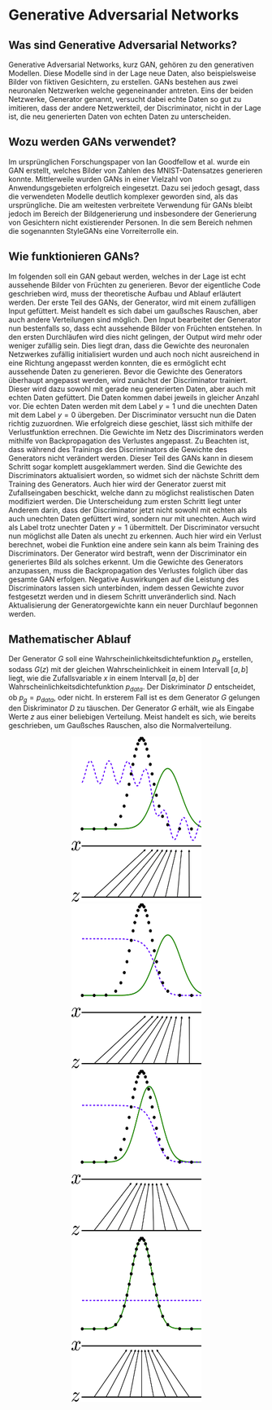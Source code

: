 # Generative Adversarial Networks

## Was sind Generative Adversarial Networks?
Generative Adversarial Networks, kurz GAN, gehören zu den generativen Modellen. Diese Modelle sind in der Lage neue Daten, also beispielsweise Bilder von fiktiven Gesichtern, zu erstellen.
GANs bestehen aus zwei neuronalen Netzwerken welche gegeneinander antreten.
Eins der beiden Netzwerke, Generator genannt, versucht dabei echte Daten so gut zu imitieren, dass der andere Netzwerkteil, der Discriminator, nicht in der Lage ist, die neu generierten Daten von echten Daten zu unterscheiden.

## Wozu werden GANs verwendet?
Im ursprünglichen Forschungspaper von Ian Goodfellow et al. wurde ein GAN erstellt, welches Bilder von Zahlen des MNIST-Datensatzes generieren konnte.
Mittlerweile wurden GANs in einer Vielzahl von Anwendungsgebieten erfolgreich eingesetzt. Dazu sei jedoch gesagt, dass die verwendeten Modelle deutlich komplexer geworden sind, als das ursprüngliche.
Die am weitesten verbreitete Verwendung für GANs bleibt jedoch im Bereich der Bildgenerierung und insbesondere der Generierung von Gesichtern nicht existierender Personen.
In die sem Bereich nehmen die sogenannten StyleGANs eine Vorreiterrolle ein.

## Wie funktionieren GANs?
Im folgenden soll ein GAN gebaut werden, welches in der Lage ist echt aussehende Bilder von Früchten zu generieren.
Bevor der eigentliche Code geschrieben wird, muss der theoretische Aufbau und Ablauf erläutert werden.
Der erste Teil des GANs, der Generator, wird mit einem zufälligen Input gefüttert. Meist handelt es sich dabei um gaußsches Rauschen, aber auch andere Verteilungen sind möglich.
Den Input bearbeitet der Generator nun bestenfalls so, dass echt aussehende Bilder von Früchten entstehen. In den ersten Durchläufen wird dies nicht gelingen, der Output wird mehr oder weniger zufällig sein.
Dies liegt dran, dass die Gewichte des neuronalen Netzwerkes zufällig initialisiert wurden und auch noch nicht ausreichend in eine Richtung angepasst werden konnten, die es ermöglicht echt aussehende Daten zu generieren.
Bevor die Gewichte des Generators überhaupt angepasst werden, wird zunächst der Discriminator trainiert.
Dieser wird dazu sowohl mit gerade neu generierten Daten, aber auch mit echten Daten gefüttert. Die Daten kommen dabei jeweils in gleicher Anzahl vor.
Die echten Daten werden mit dem Label $y=1$ und die unechten Daten mit dem Label $y=0$ übergeben.
Der Discriminator versucht nun die Daten richtig zuzuordnen. Wie erfolgreich diese geschiet, lässt sich mithilfe der Verlustfunktion errechnen.
Die Gewichte im Netz des Discriminators werden mithilfe von Backpropagation des Verlustes angepasst.
Zu Beachten ist, dass während des Trainings des Discriminators die Gewichte des Generators nicht verändert werden. Dieser Teil des GANs kann in diesem Schritt sogar komplett ausgeklammert werden.
Sind die Gewichte des Discriminators aktualisiert worden, so widmet sich der nächste Schritt dem Training des Generators.
Auch hier wird der Generator zuerst mit Zufallseingaben beschickt, welche dann zu möglichst realistischen Daten modifiziert werden.
Die Unterscheidung zum ersten Schritt liegt unter Anderem darin, dass der Discriminator jetzt nicht sowohl mit echten als auch unechten Daten gefüttert wird, sondern nur mit unechten.
Auch wird als Label trotz unechter Daten $y=1$ übermittelt.
Der Discriminator versucht nun möglichst alle Daten als unecht zu erkennen. Auch hier wird ein Verlust berechnet, wobei die Funktion eine andere sein kann als beim Training des Discriminators. 
Der Generator wird bestraft, wenn der Discriminator ein generiertes Bild als solches erkennt.
Um die Gewichte des Generators anzupassen, muss die Backpropagation des Verlustes folglich über das gesamte GAN erfolgen.
Negative Auswirkungen auf die Leistung des Discriminators lassen sich unterbinden, indem dessen Gewichte zuvor festgesetzt werden und in diesem Schritt unveränderlich sind.
Nach Aktualisierung der Generatorgewichte kann ein neuer Durchlauf begonnen werden.

## Mathematischer Ablauf
Der Generator $G$ soll eine Wahrscheinlichkeitsdichtefunktion $p_g$ erstellen, sodass $G(z)$ mit der gleichen Wahrscheinlichkeit in einem Intervall $[a, b]$ liegt, wie die Zufallsvariable $x$ in einem Intervall $[a, b]$ der Wahrscheinlichkeitsdichtefunktion $p_{data}$.
Der Diskriminator $D$ entscheidet, ob $p_g=p_{data}$, oder nicht. In ersterem Fall ist es dem Generator $G$ gelungen den Diskriminator $D$ zu täuschen.
Der Generator $G$ erhält, wie als Eingabe Werte $z$ aus einer beliebigen Verteilung. Meist handelt es sich, wie bereits geschrieben, um Gaußsches Rauschen, also die Normalverteilung.

<p align="center">
	<img src="https://github.com/JFJ0831/VIDLMP/blob/8775769721fbca1ca9c5ed038a3db14863064016/08_1.png" title="Abbildung 1" width="256"/>
	<img src="https://github.com/JFJ0831/VIDLMP/blob/8775769721fbca1ca9c5ed038a3db14863064016/08_2.png" title="Abbildung 2" width="256"/>
	<img src="https://github.com/JFJ0831/VIDLMP/blob/8775769721fbca1ca9c5ed038a3db14863064016/08_3.png" title="Abbildung 3" width="256"/>
	<img src="https://github.com/JFJ0831/VIDLMP/blob/8775769721fbca1ca9c5ed038a3db14863064016/08_4.png" title="Abbildung 4" width="256"/>
</p>
